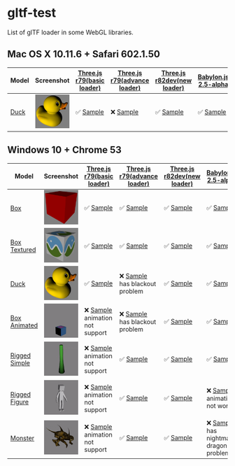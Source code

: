 # gltf-test
List of glTF loader in some WebGL libraries.

## Mac OS X 10.11.6 + Safari 602.1.50

| Model                                         | Screenshot                                              |[Three.js r79(basic loader)](https://github.com/mrdoob/three.js/blob/dev/examples/js/loaders/GLTFLoader.js) |[Three.js r79(advance loader)](https://github.com/mrdoob/three.js/tree/dev/examples/js/loaders/gltf)     |[Three.js r82dev(new loader)](https://github.com/mrdoob/three.js/tree/dev/examples/js/loaders/GLTFLoader.js)|[Babylon.js 2.5-alpha](https://github.com/BabylonJS/Babylon.js/tree/master/loaders/glTF)|[Cesium.js 1.24](https://github.com/AnalyticalGraphicsInc/cesium/)                      |[xeoEngine 2016.08.16](https://github.com/xeolabs/xeoengine/tree/master/src/importing/gltf)          |[GLBoost 2016.08.20](https://github.com/emadurandal/GLBoost/blob/master/src/js/middle_level/loader/GLTFLoader.js) |
|-----------------------------------------------|---------------------------------------------------------|------------------------------------------------------------------------------------------------------------|---------------------------------------------------------------------------------------------------------|---------------------------------------------------------------------------------------------------------|-------------------------------------------------------------------------------------------------------|-------------------------------------------------------------------------------------------|-----------------------------------------------------------------------------------------------------|------------------------------------------------------------------------------------------------------------------|
|[Duck](sampleModels/Duck)                      |![](sampleModels/Duck/screenshot/screenshot.png)         |:white_check_mark: [Sample](https://cx20.github.io/gltf-test/examples/threejs_basic/Duck/)                  |:x: [Sample](https://cx20.github.io/gltf-test/examples/threejs_advance/Duck/)                            |:white_check_mark: [Sample](https://cx20.github.io/gltf-test/examples/threejs_new/Duck/)             |:white_check_mark: [Sample](https://cx20.github.io/gltf-test/examples/babylonjs/Duck/)                 |:white_check_mark: [Sample](https://cx20.github.io/gltf-test/examples/cesium/Duck/)        |:x: [Sample](https://cx20.github.io/gltf-test/examples/xeoengine/Duck/)                              |:white_check_mark: [Sample](https://cx20.github.io/gltf-test/examples/glboost/Duck/)                              |

## Windows 10 + Chrome 53

| Model                                         | Screenshot                                              |[Three.js r79(basic loader)](https://github.com/mrdoob/three.js/blob/dev/examples/js/loaders/GLTFLoader.js) |[Three.js r79(advance loader)](https://github.com/mrdoob/three.js/tree/dev/examples/js/loaders/gltf)     |[Three.js r82dev(new loader)](https://github.com/mrdoob/three.js/tree/dev/examples/js/loaders/GLTFLoader.js)|[Babylon.js 2.5-alpha](https://github.com/BabylonJS/Babylon.js/tree/master/loaders/glTF)                   |[Cesium.js 1.24](https://github.com/AnalyticalGraphicsInc/cesium/)                         |[xeoEngine 2016.08.16](https://github.com/xeolabs/xeoengine/tree/master/src/importing/gltf)          |[GLBoost 2016.08.20](https://github.com/emadurandal/GLBoost/blob/master/src/js/middle_level/loader/GLTFLoader.js) |
|-----------------------------------------------|---------------------------------------------------------|------------------------------------------------------------------------------------------------------------|---------------------------------------------------------------------------------------------------------|---------------------------------------------------------------------------------------------------------|-------------------------------------------------------------------------------------------------------|-------------------------------------------------------------------------------------------|-----------------------------------------------------------------------------------------------------|------------------------------------------------------------------------------------------------------------------|
|[Box](sampleModels/Box)                        |![](sampleModels/Box/screenshot/screenshot.png)          |:white_check_mark: [Sample](https://cx20.github.io/gltf-test/examples/threejs_basic/Box/)                   |:white_check_mark: [Sample](https://cx20.github.io/gltf-test/examples/threejs_advance/Box/)              |:white_check_mark: [Sample](https://cx20.github.io/gltf-test/examples/threejs_new/Box/)              |:white_check_mark: [Sample](https://cx20.github.io/gltf-test/examples/babylonjs/Box/)                  |:white_check_mark: [Sample](https://cx20.github.io/gltf-test/examples/cesium/Box/)         |:white_check_mark: [Sample](https://cx20.github.io/gltf-test/examples/xeoengine/Box/)                |:white_check_mark: [Sample](https://cx20.github.io/gltf-test/examples/glboost/Box/)                               |
|[Box Textured](sampleModels/BoxTextured)       |![](sampleModels/BoxTextured/screenshot/screenshot.png)  |:white_check_mark: [Sample](https://cx20.github.io/gltf-test/examples/threejs_basic/BoxTextured/)           |:white_check_mark: [Sample](https://cx20.github.io/gltf-test/examples/threejs_advance/BoxTextured/)      |:white_check_mark: [Sample](https://cx20.github.io/gltf-test/examples/threejs_new/BoxTextured/)      |:white_check_mark: [Sample](https://cx20.github.io/gltf-test/examples/babylonjs/BoxTextured/)          |:white_check_mark: [Sample](https://cx20.github.io/gltf-test/examples/cesium/BoxTextured/) |:white_check_mark: [Sample](https://cx20.github.io/gltf-test/examples/xeoengine/BoxTextured/)        |:x: [Sample](https://cx20.github.io/gltf-test/examples/glboost/BoxTextured/) has texture problem                  |
|[Duck](sampleModels/Duck)                      |![](sampleModels/Duck/screenshot/screenshot.png)         |:white_check_mark: [Sample](https://cx20.github.io/gltf-test/examples/threejs_basic/Duck/)                  |:x: [Sample](https://cx20.github.io/gltf-test/examples/threejs_advance/Duck/) has blackout problem       |:white_check_mark: [Sample](https://cx20.github.io/gltf-test/examples/threejs_new/Duck/)             |:white_check_mark: [Sample](https://cx20.github.io/gltf-test/examples/babylonjs/Duck/)                 |:white_check_mark: [Sample](https://cx20.github.io/gltf-test/examples/cesium/Duck/)        |:white_check_mark: [Sample](https://cx20.github.io/gltf-test/examples/xeoengine/Duck/)               |:white_check_mark: [Sample](https://cx20.github.io/gltf-test/examples/glboost/Duck/)                              |
|[Box Animated](sampleModels/BoxAnimated)       |![](sampleModels/BoxAnimated/screenshot/screenshot.gif)  |:x: [Sample](https://cx20.github.io/gltf-test/examples/threejs_basic/BoxAnimated/) animation not support    |:x: [Sample](https://cx20.github.io/gltf-test/examples/threejs_advance/BoxAnimated/) has blackout problem|:white_check_mark: [Sample](https://cx20.github.io/gltf-test/examples/threejs_new/BoxAnimated/)      |:white_check_mark: [Sample](https://cx20.github.io/gltf-test/examples/babylonjs/BoxAnimated/)          |:white_check_mark: [Sample](https://cx20.github.io/gltf-test/examples/cesium/BoxAnimated/) |:x: [Sample](https://cx20.github.io/gltf-test/examples/xeoengine/BoxAnimated/) animation not support |:white_check_mark: [Sample](https://cx20.github.io/gltf-test/examples/glboost/BoxAnimated/)                       |
|[Rigged Simple](sampleModels/RiggedSimple)     |![](sampleModels/RiggedSimple/screenshot/screenshot.gif) |:x: [Sample](https://cx20.github.io/gltf-test/examples/threejs_basic/RiggedSimple/) animation not support   |:white_check_mark: [Sample](https://cx20.github.io/gltf-test/examples/threejs_advance/RiggedSimple/)     |:white_check_mark: [Sample](https://cx20.github.io/gltf-test/examples/threejs_new/RiggedSimple/)     |:white_check_mark: [Sample](https://cx20.github.io/gltf-test/examples/babylonjs/RiggedSimple/)         |:white_check_mark: [Sample](https://cx20.github.io/gltf-test/examples/cesium/RiggedSimple/)|:x: [Sample](https://cx20.github.io/gltf-test/examples/xeoengine/RiggedSimple/) animation not support|:white_check_mark: [Sample](https://cx20.github.io/gltf-test/examples/glboost/RiggedSimple/)                      |
|[Rigged Figure](sampleModels/RiggedFigure)     |![](sampleModels/RiggedFigure/screenshot/screenshot.gif) |:x: [Sample](https://cx20.github.io/gltf-test/examples/threejs_basic/RiggedFigure/) animation not support   |:white_check_mark: [Sample](https://cx20.github.io/gltf-test/examples/threejs_advance/RiggedFigure/)     |:white_check_mark: [Sample](https://cx20.github.io/gltf-test/examples/threejs_new/RiggedFigure/)     |:x: [Sample](https://cx20.github.io/gltf-test/examples/babylonjs/RiggedFigure/) animation not work     |:white_check_mark: [Sample](https://cx20.github.io/gltf-test/examples/cesium/RiggedFigure/)|:x: [Sample](https://cx20.github.io/gltf-test/examples/xeoengine/RiggedFigure/) animation not support|:x: [Sample](https://cx20.github.io/gltf-test/examples/glboost/RiggedFigure/) has nightmare dragon problem        |
|[Monster](sampleModels/Monster)                |![](sampleModels/Monster/screenshot/screenshot.gif)      |:x: [Sample](https://cx20.github.io/gltf-test/examples/threejs_basic/Monster/) animation not support        |:white_check_mark: [Sample](https://cx20.github.io/gltf-test/examples/threejs_advance/Monster/)          |:white_check_mark: [Sample](https://cx20.github.io/gltf-test/examples/threejs_new/Monster/)          |:x: [Sample](https://cx20.github.io/gltf-test/examples/babylonjs/Monster/) has nightmare dragon problem|:white_check_mark: [Sample](https://cx20.github.io/gltf-test/examples/cesium/Monster/)     |:x: [Sample](https://cx20.github.io/gltf-test/examples/xeoengine/Monster/) animation not support     |:x: [Sample](https://cx20.github.io/gltf-test/examples/glboost/Monster/) has nightmare dragon problem             |
